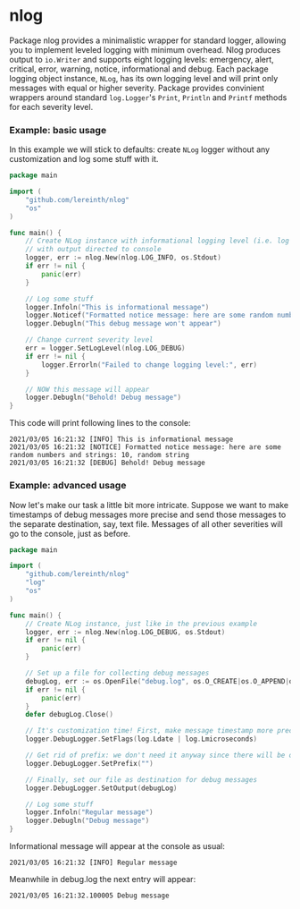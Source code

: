# nlog
Package nlog  provides a minimalistic wrapper for standard logger, allowing you to implement leveled logging with minimum overhead.
Nlog produces output to `io.Writer` and supports eight logging levels: emergency, alert, critical, error, warning, notice, 
informational and debug. Each  package logging object instance, `NLog`, has its own logging level and will print only messages with 
equal or higher severity.
Package provides convinient wrappers around standard `log.Logger`'s `Print`, `Println` and `Printf` methods for each severity level.

### Example: basic usage

In this example we will stick to defaults: create `NLog` logger without any customization and log some stuff with it.

```go
package main

import (
	"github.com/lereinth/nlog"
	"os"
)

func main() {
	// Create NLog instance with informational logging level (i.e. log everything except debug messages) and 
	// with output directed to console
	logger, err := nlog.New(nlog.LOG_INFO, os.Stdout)
	if err != nil {
		panic(err)
	}

	// Log some stuff
	logger.Infoln("This is informational message")
	logger.Noticef("Formatted notice message: here are some random numbers and strings: %d, %s", 10, "random string")
	logger.Debugln("This debug message won't appear")

	// Change current severity level
	err = logger.SetLogLevel(nlog.LOG_DEBUG)
	if err != nil {
		logger.Errorln("Failed to change logging level:", err)
	}

	// NOW this message will appear
	logger.Debugln("Behold! Debug message")
}
```
This code will print following lines to the console:
```
2021/03/05 16:21:32 [INFO] This is informational message
2021/03/05 16:21:32 [NOTICE] Formatted notice message: here are some random numbers and strings: 10, random string
2021/03/05 16:21:32 [DEBUG] Behold! Debug message
```
### Example: advanced usage

Now let's make our task a little bit more intricate. Suppose we want to make timestamps of debug messages more precise and send 
those messages to the separate destination, say, text file. Messages of all other severities will go to the console, just as before.

```go
package main

import (
	"github.com/lereinth/nlog"
	"log"
	"os"
)

func main() {
	// Create NLog instance, just like in the previous example
	logger, err := nlog.New(nlog.LOG_DEBUG, os.Stdout)
	if err != nil {
		panic(err)
	}

	// Set up a file for collecting debug messages
	debugLog, err := os.OpenFile("debug.log", os.O_CREATE|os.O_APPEND|os.O_WRONLY, 0644)
	if err != nil {
		panic(err)
	}
	defer debugLog.Close()

	// It's customization time! First, make message timestamp more precise
	logger.DebugLogger.SetFlags(log.Ldate | log.Lmicroseconds)

	// Get rid of prefix: we don't need it anyway since there will be only debug messages in our file
	logger.DebugLogger.SetPrefix("")

	// Finally, set our file as destination for debug messages
	logger.DebugLogger.SetOutput(debugLog)

	// Log some stuff
	logger.Infoln("Regular message")
	logger.Debugln("Debug message")
}
```

Informational message will appear at the console as usual:
```
2021/03/05 16:21:32 [INFO] Regular message
```

Meanwhile in debug.log the next entry will appear:
```
2021/03/05 16:21:32.100005 Debug message
```
